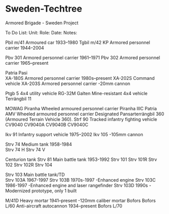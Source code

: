 # Sweden-Techtree
Armored Brigade - Sweden Project

To Do List:
Unit:			Role:					Date: 			Notes:

Pbil m/41		Armoured car				1933–1980
Tgbil m/42 KP		Armored personnel carrier		1944–2004

Pbv 301			Armored personnel carrier		1961–1971
Pbv 302			Armored personnel carrier		1965–present

Patria Pasi		
XA-180S			Armored personnel carrier		1980s–present
XA-202S			Command vehicle
XA-203S			Armored personnel carrier					-20mm cannon

Ptgb 5    4x4 utility vehicle
RG-32M Galten   Mine-resistant 4x4 vehicle
Terrängbil 11 

MOWAG Piranha   Wheeled armoured personnel carrier
Piranha IIIC
Patria AMV    Wheeled armoured personnel carrier  Designated Pansarterrängbil 360 (Armoured Terrain Vehicle 360).
Strf 90     Tracked infantry fighting vehicle
CV9040
CV9040A
CV9040B
CV9040C

Ikv 91			Infantry support vehicle		1975–2002
Ikv 105											-105mm cannon

Strv 74			Medium tank				1958-1984		
Strv 74 H
Strv 74 V

Centurion tank
Strv 81			Main battle tank			1953-1992
Strv 101
Strv 101R
Strv 102
Strv 102R
Strv 104

Strv 103		Main battle tank/TD			
Strv 103A							1967-1997
Strv 103B							1970s-1997		-Enhanced engine
Strv 103C							1986-1997		-Enhanced engine and laser rangefinder
Strv 103D							1990s			-Modernized prototype, only 1 built

M/41D			Heavy mortar				1941–present		-120mm caliber mortar
Bofors
Bofors L/60		Anti-aircraft autocannon		1934–present
Bofors L/70

